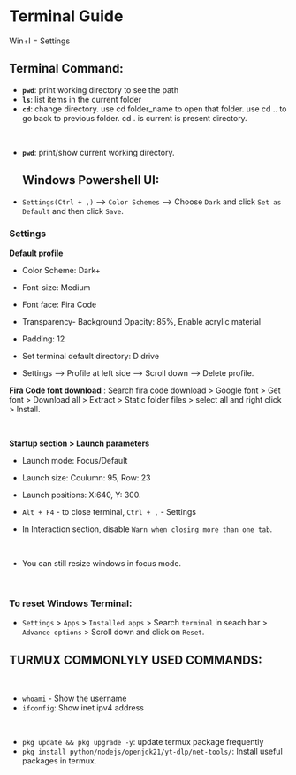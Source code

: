# Terminal Guide

Win+I = Settings

## Terminal Command:

- **`pwd`**: print working directory to see the path
- **`ls`**: list items in the current folder
- **`cd`**: change directory. use cd folder_name to open that folder. use cd .. to go back to previous folder. cd . is current is present directory.

<br>

- **`pwd`**: print/show current working directory.

  ## Windows Powershell UI:

- `Settings(Ctrl + ,)` --> `Color Schemes` --> Choose `Dark` and click `Set as Default` and then click `Save`.

### Settings

**Default profile**

- Color Scheme: Dark+
- Font-size: Medium
- Font face: Fira Code
- Transparency- Background Opacity: 85%, Enable acrylic material
- Padding: 12
- Set terminal default directory: D drive

- Settings --> Profile at left side --> Scroll down --> Delete profile.

**Fira Code font download** : Search fira code download > Google font > Get font > Download all > Extract > Static folder files > select all and right click > Install.

<br>

**Startup section > Launch parameters**

- Launch mode: Focus/Default
- Launch size: Coulumn: 95, Row: 23
- Launch positions: X:640, Y: 300.
- `Alt + F4` - to close terminal, `Ctrl + ,` - Settings

- In Interaction section, disable `Warn when closing more than one tab`.

<br>

- You can still resize windows in focus mode.

<br>

### To reset Windows Terminal:

- `Settings` > `Apps` > `Installed apps` > Search `terminal` in seach bar > `Advance options` > Scroll down and click on `Reset`.

## TURMUX COMMONLYLY USED COMMANDS:

<br>

- `whoami` - Show the username
- `ifconfig`: Show inet ipv4 address

<br>

- `pkg update && pkg upgrade -y`: update termux package frequently
- `pkg install python/nodejs/openjdk21/yt-dlp/net-tools/`: Install useful packages in termux.
